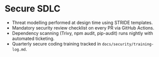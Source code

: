 # Secure SDLC

- Threat modelling performed at design time using STRIDE templates.
- Mandatory security review checklist on every PR via GitHub Actions.
- Dependency scanning (Trivy, npm audit, pip-audit) runs nightly with automated ticketing.
- Quarterly secure coding training tracked in `docs/security/training-log.md`.
